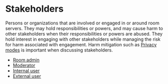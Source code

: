 # Stakeholders

Persons or organizations that are involved or engaged in or around room servers. They may hold responsibilities or powers, and may cause harm to other stakeholders when their responsibilities or powers are abused. They hold interest in engaging with other stakeholders while managing the risk for harm associated with engagement. Harm mitigation such as [Privacy modes](../Setup/Privacy%20modes.md) is important when discussing stakeholders.

- [Room admin](Room%20admin.md)
- [Moderator](Moderator.md)
- [Internal user](Internal%20user.md)
- [External user](External%20user.md)
